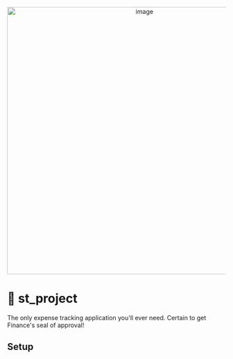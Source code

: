 <p align="center">
<img width="617" alt="image" src="https://github.com/user-attachments/assets/adbf243b-3989-4b8b-8f85-1c578810fdf0">
</p>

# 🧵 st_project
The only expense tracking application you'll ever need.
Certain to get Finance's seal of approval!

## Setup
